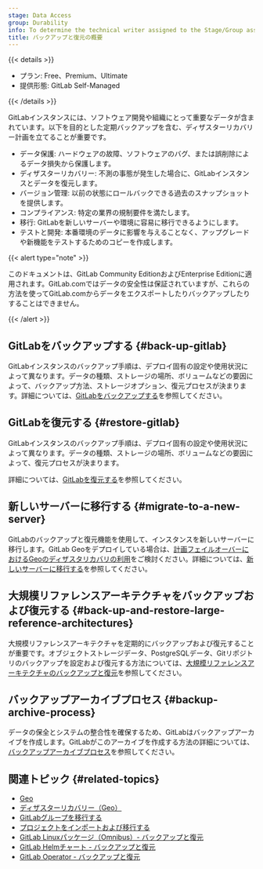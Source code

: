 ```yaml
---
stage: Data Access
group: Durability
info: To determine the technical writer assigned to the Stage/Group associated with this page, see https://handbook.gitlab.com/handbook/product/ux/technical-writing/#assignments
title: バックアップと復元の概要
---
```


{{< details >}}

- プラン: Free、Premium、Ultimate
- 提供形態: GitLab Self-Managed

{{< /details >}}

GitLabインスタンスには、ソフトウェア開発や組織にとって重要なデータが含まれています。以下を目的とした定期バックアップを含む、ディザスターリカバリー計画を立てることが重要です。

- データ保護: ハードウェアの故障、ソフトウェアのバグ、または誤削除によるデータ損失から保護します。
- ディザスターリカバリー: 不測の事態が発生した場合に、GitLabインスタンスとデータを復元します。
- バージョン管理: 以前の状態にロールバックできる過去のスナップショットを提供します。
- コンプライアンス: 特定の業界の規制要件を満たします。
- 移行: GitLabを新しいサーバーや環境に容易に移行できるようにします。
- テストと開発: 本番環境のデータに影響を与えることなく、アップグレードや新機能をテストするためのコピーを作成します。

{{< alert type="note" >}}

このドキュメントは、GitLab Community EditionおよびEnterprise Editionに適用されます。GitLab.comではデータの安全性は保証されていますが、これらの方法を使ってGitLab.comからデータをエクスポートしたりバックアップしたりすることはできません。

{{< /alert >}}

## GitLabをバックアップする {#back-up-gitlab}

GitLabインスタンスのバックアップ手順は、デプロイ固有の設定や使用状況によって異なります。データの種類、ストレージの場所、ボリュームなどの要因によって、バックアップ方法、ストレージオプション、復元プロセスが決まります。詳細については、[GitLabをバックアップする](backup_gitlab.md)を参照してください。

## GitLabを復元する {#restore-gitlab}

GitLabインスタンスのバックアップ手順は、デプロイ固有の設定や使用状況によって異なります。データの種類、ストレージの場所、ボリュームなどの要因によって、復元プロセスが決まります。

詳細については、[GitLabを復元する](restore_gitlab.md)を参照してください。

## 新しいサーバーに移行する {#migrate-to-a-new-server}

GitLabのバックアップと復元機能を使用して、インスタンスを新しいサーバーに移行します。GitLab Geoをデプロイしている場合は、[計画フェイルオーバーにおけるGeoのディザスタリカバリの利用](../geo/disaster_recovery/planned_failover.md)をご検討ください。詳細については、[新しいサーバーに移行する](migrate_to_new_server.md)を参照してください。

## 大規模リファレンスアーキテクチャをバックアップおよび復元する {#back-up-and-restore-large-reference-architectures}

大規模リファレンスアーキテクチャを定期的にバックアップおよび復元することが重要です。オブジェクトストレージデータ、PostgreSQLデータ、Gitリポジトリのバックアップを設定および復元する方法については、[大規模リファレンスアーキテクチャのバックアップと復元](backup_large_reference_architectures.md)を参照してください。

## バックアップアーカイブプロセス {#backup-archive-process}

データの保全とシステムの整合性を確保するため、GitLabはバックアップアーカイブを作成します。GitLabがこのアーカイブを作成する方法の詳細については、[バックアップアーカイブプロセス](backup_archive_process.md)を参照してください。

## 関連トピック {#related-topics}

- [Geo](../geo/_index.md)
- [ディザスターリカバリー（Geo）](../geo/disaster_recovery/_index.md)
- [GitLabグループを移行する](../../user/group/import/_index.md)
- [プロジェクトをインポートおよび移行する](../../user/project/import/_index.md)
- [GitLab Linuxパッケージ（Omnibus）- バックアップと復元](https://docs.gitlab.com/omnibus/settings/backups.html)
- [GitLab Helmチャート - バックアップと復元](https://docs.gitlab.com/charts/backup-restore/)
- [GitLab Operator - バックアップと復元](https://docs.gitlab.com/operator/backup_and_restore.html)
